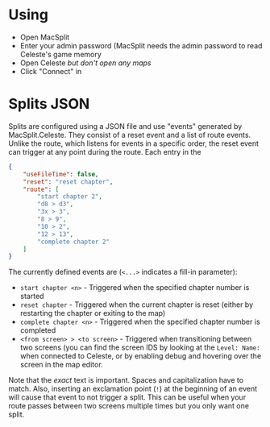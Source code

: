 # Using

- Open MacSplit
- Enter your admin password (MacSplit needs the admin password to read Celeste's game memory
- Open Celeste *but don't open any maps*
- Click "Connect" in 

# Splits JSON

Splits are configured using a JSON file and use "events" generated by MacSplit.Celeste. They consist of a reset event 
and a list of route events. Unlike the route, which listens for events in a specific order, the reset event can trigger 
at any point during the route. Each entry in the 

```json
{
    "useFileTime": false,
    "reset": "reset chapter",
    "route": [
        "start chapter 2",
        "d8 > d3",
        "3x > 3",
        "8 > 9",
        "10 > 2",
        "12 > 13",
        "complete chapter 2"
    ]
}
```

The currently defined events are (`<...>` indicates a fill-in parameter):
- `start chapter <n>` - Triggered when the specified chapter number is started
- `reset chapter` - Triggered when the current chapter is reset (either by restarting the chapter or exiting to the map)
- `complete chapter <n>` - Triggered when the specified chapter number is completed
- `<from screen> > <to screen>` - Triggered when transitioning between two screens (you can find the screen IDS by
  looking at the `Level: Name:` when connected to Celeste, or by enabling debug and hovering over the screen in the map 
  editor.

Note that the *exact* text is important. Spaces and capitalization have to match. Also, inserting an exclamation point 
(`!`) at the beginning of an event will cause that event to not trigger a split. This can be useful when your route
passes between two screens multiple times but you only want one split.

